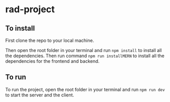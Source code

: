 # rad-project

## To install
First clone the repo to your local machine.

Then open the root folder in your terminal and run `npm install` to install all the dependencies.
Then run command `npm run installMERN` to install all the dependencies for the frontend and backend.

## To run
To run the project, open the root folder in your terminal and run `npm run dev` to start the server and the client.
